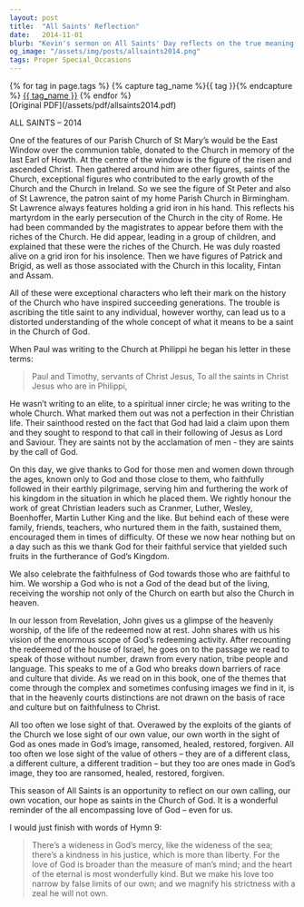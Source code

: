 ```yaml
---
layout: post
title:  "All Saints' Reflection"
date:   2014-11-01
blurb: "Kevin's sermon on All Saints' Day reflects on the true meaning of sainthood, emphasizing that it is not about perfection but about God's claim on individuals who follow Jesus. He encourages the congregation to recognize the value of every person as made in God's image, and to celebrate the faithfulness of God towards those who are faithful to Him. The sermon concludes with a reminder of God's broad love and mercy, as expressed in a hymn."
og_image: "/assets/img/posts/allsaints2014.png"
tags: Proper Special_Occasions
---    
```

<div class="tag-pills">
  {% for tag in page.tags %}
    {% capture tag_name %}{{ tag }}{% endcapture %}
    <a href="{{ site.baseurl }}/tag/{{ tag_name }}" class="tag-pill">{{ tag_name }}</a>
  {% endfor %}
</div>
[Original PDF](/assets/pdf/allsaints2014.pdf)

ALL SAINTS – 2014

One of the features of our Parish Church of St Mary’s would be the East Window over the communion table, donated to the Church in memory of the last Earl of Howth. At the centre of the window is the figure of the risen and ascended Christ. Then gathered around him are other figures, saints of the Church, exceptional figures who contributed to the early growth of the Church and the Church in Ireland. So we see the figure of St Peter and also of St Lawrence, the patron saint of my home Parish Church in Birmingham. St Lawrence always features holding a grid iron in his hand. This reflects his martyrdom in the early persecution of the Church in the city of Rome. He had been commanded by the magistrates to appear before them with the riches of the Church. He did appear, leading in a group of children, and explained that these were the riches of the Church. He was duly roasted alive on a grid iron for his insolence. Then we have figures of Patrick and Brigid, as well as those associated with the Church in this locality, Fintan and Assam.

All of these were exceptional characters who left their mark on the history of the Church who have inspired succeeding generations. The trouble is ascribing the title saint to any individual, however worthy, can lead us to a distorted understanding of the whole concept of what it means to be a saint in the Church of God.

When Paul was writing to the Church at Philippi he began his letter in these terms:

> Paul and Timothy, servants of Christ Jesus,
> To all the saints in Christ Jesus who are in Philippi,

He wasn’t writing to an elite, to a spiritual inner circle; he was writing to the whole Church. What marked them out was not a perfection in their Christian life. Their sainthood rested on the fact that God had laid a claim upon them and they sought to respond to that call in their following of Jesus as Lord and Saviour. They are saints not by the acclamation of men - they are saints by the call of God.

On this day, we give thanks to God for those men and women down through the ages, known only to God and those close to them, who faithfully followed in their earthly pilgrimage, serving him and furthering the work of his kingdom in the situation in which he placed them. We rightly honour the work of great Christian leaders such as Cranmer, Luther, Wesley, Boenhoffer, Martin Luther King and the like. But behind each of these were family, friends, teachers, who nurtured them in the faith, sustained them, encouraged them in times of difficulty. Of these we now hear nothing but on a day such as this we thank God for their faithful service that yielded such fruits in the furtherance of God’s Kingdom.

We also celebrate the faithfulness of God towards those who are faithful to him. We worship a God who is not a God of the dead but of the living, receiving the worship not only of the Church on earth but also the Church in heaven.

In our lesson from Revelation, John gives us a glimpse of the heavenly worship, of the life of the redeemed now at rest. John shares with us his vision of the enormous scope of God’s redeeming activity. After recounting the redeemed of the house of Israel, he goes on to the passage we read to speak of those without number, drawn from every nation, tribe people and language. This speaks to me of a God who breaks down barriers of race and culture that divide. As we read on in this book, one of the themes that come through the complex and sometimes confusing images we find in it, is that in the heavenly courts distinctions are not drawn on the basis of race and culture but on faithfulness to Christ.

All too often we lose sight of that. Overawed by the exploits of the giants of the Church we lose sight of our own value, our own worth in the sight of God as ones made in God’s image, ransomed, healed, restored, forgiven. All too often we lose sight of the value of others – they are of a different class, a different culture, a different tradition – but they too are ones made in God’s image, they too are ransomed, healed, restored, forgiven.

This season of All Saints is an opportunity to reflect on our own calling, our own vocation, our hope as saints in the Church of God. It is a wonderful reminder of the all encompassing love of God – even for us.

I would just finish with words of Hymn 9:

> There’s a wideness in God’s mercy,
> like the wideness of the sea;
> there’s a kindness in his justice,
> which is more than liberty.
> For the love of God is broader
> than the measure of man’s mind;
> and the heart of the eternal
> is most wonderfully kind.
> But we make his love too narrow
> by false limits of our own;
> and we magnify his strictness
> with a zeal he will not own.
